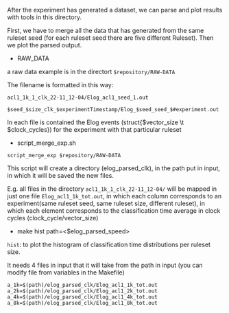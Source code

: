 After the experiment has generated a dataset, we can parse and plot results with tools in this directory.

First, we have to merge all the data that has generated from the same ruleset seed (for each ruleset seed there are five different Ruleset). Then we plot the parsed output.

* RAW_DATA

a raw data example is in the directort ` $repository/RAW-DATA `

The filename is formatted in this way:

`acl1_1k_1_clk_22-11_12-04/Elog_acl1_seed_1.out`

`$seed_$size_clk_$experimentTimestamp/Elog_$seed_seed_$#experiment.out`

In each file is contained the Elog events (struct{$vector_size \t $clock_cycles}) for the experiment with that particular ruleset

* script_merge_exp.sh <raw data directory>

` script_merge_exp $repository/RAW-DATA `

This script will create a directory (elog_parsed_clk), in the path put in input, in which it will be saved the new files.

E.g. all files in the directory `acl1_1k_1_clk_22-11_12-04/` will be mapped in just one file `Elog_acl1_1k_tot.out`, in which each column corresponds to an experiment(same ruleset seed, same ruleset size, different ruleset), in which each element corresponds to the classification time average in clock cycles (clock_cycle/vector_size)

* make hist path=<$elog_parsed_speed>

`hist`: to plot the histogram of classification time distributions per ruleset size.

It needs 4 files in input that it will take from the path in input (you can modify file from variables in the Makefile)

```
a_1k=$(path)/elog_parsed_clk/Elog_acl1_1k_tot.out
a_2k=$(path)/elog_parsed_clk/Elog_acl1_2k_tot.out
a_4k=$(path)/elog_parsed_clk/Elog_acl1_4k_tot.out
a_8k=$(path)/elog_parsed_clk/Elog_acl1_8k_tot.out
```


